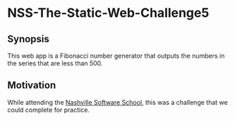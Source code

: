 # NSS-The-Static-Web-Challenge5
## Synopsis
This web app is a Fibonacci number generator that outputs the numbers in the series that are less than 500.
## Motivation
While attending the [Nashville Software School](http://nashvillesoftwareschool.com/), this was a challenge that we could complete for practice.